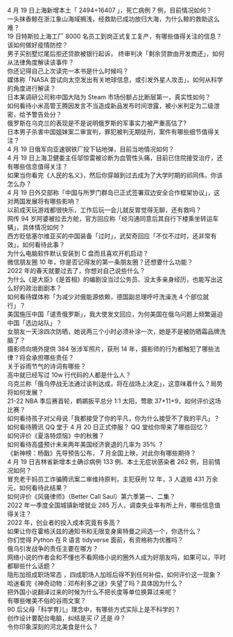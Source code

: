 4 月 19 日上海新增本土「 2494+16407 」，死亡病例 7 例，目前情况如何？  
一头抹香鲸在浙江象山海域搁浅，经救助已成功放归大海，为什么鲸的救助这么难？  
19 日特斯拉上海工厂 8000 名员工到岗正式复工复产，有哪些值得关注的信息？该如何做好疫情防控？  
男子买别墅烂尾后拒还贷款被银行起诉， 终审判决「剩余贷款由开发商还」，如何从法律角度解读该事件？  
你还记得自己上次读完一本书是什么时候吗？  
媒体称「NASA 尝试向太空发出有关地球信息，或引发外星人攻击」，如何从科学的角度进行解读？  
日本某调研公司称中国大陆为 Steam 市场份额占比断层第一，真实性如何？  
如何看待小米高管王腾因发言不当造成新品发布时间泄露，被小米判定为二级泄密，给予警告处分？  
俄罗斯在乌克兰的表现是不是说明俄罗斯的军事实力被严重高估了?  
日本男子杀害中国姐妹案二审宣判，罪犯被判无期徒刑，案件有哪些细节值得关注？  
4 月 19 日俄军向亚速钢铁厂投下钻地弹，目前当地情况如何？  
4 月 19 日上海卫健委主任邬惊雷被诊断为血管性头痛，目前已住院接受治疗，还有哪些信息值得关注？  
如果当你看完《人民的名义》，然后你穿越到过去成为了大学时期的祁同伟，你该怎么办？  
4 月 19 日外交部称「中国与所罗门群岛已正式签署双边安全合作框架协议」，这对两国发展将有哪些影响？  
以前成天玩游戏都很快乐，工作后玩一会儿就反胃觉得无聊，还有救吗？  
网传 94 岁阿婆被拉去方舱，官方回应称「经沟通同意后其自行下楼乘坐转运车辆」，具体情况如何？  
西方贬低塞尔维亚买的中国装备「过时」，武契奇回应「不仅不过时，还非常有效」，如何看待此事？  
为什么电脑软件默认安装到 C 盘而且喜欢开机启动？  
微信朋友圈 10 年，你是否记得发的第一条朋友圈？还想要什么功能？  
2022 年的春天就要过去了，你想对自己说些什么？  
为什么《是大臣》《是首相》的编剧没当过公务员、没太多亲身经历，也能写出这么好的政治剧剧本？  
如何看待媒体称「为减少对俄能源依赖，德国副总理呼吁洗澡洗 4 个部位就行」？  
美国施压中国「谴责俄罗斯」，我大使发文回应，为何美国在俄乌问题上频繁逼迫中国「选边站队」？  
女朋友一天涂四次防晒，她说两三个小时必须补涂一次，她是不是被防晒霜品牌洗脑了？  
摄影师向境外提供 384 张涉军照片，获刑 14 年，摄影师的行为都触犯了哪些法律？将会承担哪些责任？  
关于谷雨节气的诗词有哪些？  
高中就已经写过 10w 行代码的人都是什么人？  
乌克兰称「俄乌停战无法通过谈判达成，将在战场上决定」，这意味着什么？局势将如何发展？  
21-22 NBA 季后赛首轮，鹈鹕扳平总分 1:1 太阳，莺歌 37+11+9，如何评价这场比赛？  
如何看待孩子对父母说「我都接受了你的平凡，你为什么接受不了我的平凡」？  
如何看待腾讯 QQ 堂于 4 月 20 日正式停服？ QQ 堂给你带来了哪些回忆？  
如何评价《夏洛特烦恼》中的秋雅？  
如何看待高盛预计未来两年美国经济衰退的几率为 35% ？  
《新神榜：杨戬》先导预告公布， 7 月全国上映，对此你有哪些期待？  
4 月 19 日吉林省新增本土确诊病例 133 例、本土无症状感染者 262 例，目前情况如何？  
冒充老干妈员工诈骗腾讯案二审维持原判，主犯获刑 12 年，3 人退赔 431 万余元，如何看待此结果？  
如何评价《风骚律师》（Better Call Saul）第六季第一、二集？  
2022 年一季度全国城镇新增就业 285 万人，调查失业率有所上升，哪些信息值得关注？  
2022 年，创业者的投入成本究竟有多高？  
如果让你在霍格沃兹的通知书和无限变身奥特曼之间选一个，你选什么？  
你们觉得 Python 在 R 语言 tidyverse 面前，有资格称为优雅吗？  
俄乌引发战争的责任主要在哪方？  
网络小说的作者会和不懂也不看网络小说的圈外人成为好朋友吗，如果可以，平时都聊些什么话题？  
隐形加班成职场常态 ，四成职场人加班后得不到任何补偿，如何评价这一现象？  
哈迷看完《神奇动物：邓布利多之谜》失望了吗？具体因为什么？  
把外国小说翻译过来的时候为什么不把长度等单位换算过来呢？  
有哪些唯美不俗的谷雨文案？  
90 后父母「科学育儿」理念中，有哪些方式实际上是不科学的？  
创作设计要配台电脑，纠结是买 i7 还是 i9？  
令你印象深刻的河北美食是什么？  
